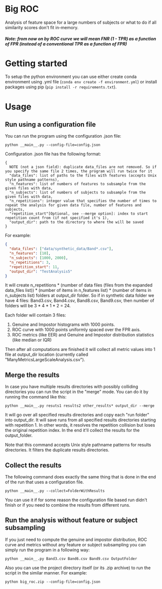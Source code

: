 # Big ROC
Analysis of feature space for a large numbers of subjects or 
what to do if all similarity scores don't fit in-memory.
##### Note: from now on by ROC curve we will mean FNR (1 - TPR) as a function of FPR (instead of a conventional TPR as a function of FPR)
# Getting started
To setup the python environment you can use either create conda environment using .yml file (`conda env create -f environment.yml`) 
or install packages using pip (`pip install -r requirements.txt`).
# Usage
## Run using a configuration file
You can run the program using the configuration .json file:
```console
python __main__.py --config-file=config.json
```
Configuration .json file has the following format:
```
{
  NOTE (not a json field): duplicate data_files are not removed. So if you specify the same file 2 times, the program will run twice for it
  "data_files": list of paths to the files with features (accepts Unix style pathname patterns),
  "n_features": list of numbers of features to subsample from the given files with data,
  "n_subjects": list of numbers of subjects to subsample from the given files with data,
  "n_repetitions": integer value that specifies the number of times to repeat the analysis for given data file, number of features and subjects,
  "repetition_start"[Optional, see --merge option]: index to start repetition count from (if not specified it's 1),
  "output_dir": path to the directory to where the will be saved
}
```
For example:
```json
{
  "data_files": ["data/synthetic_data/Band*.csv"],
  "n_features": [10],
  "n_subjects": [1000, 2000],
  "n_repetitions": 3,
  "repetition_start": 11,
  "output_dir": "TestAnalysis5"
}
```
It will create n_repetitions * (number of data files (files from the expanded data_files list)) * 
(number of items in n_features list) * (number of items in n_subjects list) folders at output_dir folder. 
So if in synthetic data folder we have 4 files: Band3.csv, Band4.csv, Band8.csv, Band9.csv, 
then number of folders will be 3 * 4 * 1 * 2 = 24.

Each folder will contain 3 files:
1) Genuine and Impostor histograms with 1000 points.
2) ROC curve with 1000 points uniformly spaced over the FPR axis.
3) ROC metrics (like EER) and Genuine and Impostor distribution statistics (like median or IQR)

Then after all computations are finished it will collect all metric values into 1 file at output_dir location (currently called "ManyMetricsLargeScaleAnalysis.csv").
## Merge the results
In case you have multiple results directories with possibly colliding directories you can run the script in the "merge" mode.
You can do it by running the command like this:
```console
python __main__.py resuts1 results2 other_results* output_dir --merge
```
It will go over all specified results directories and copy each "run folder" into output_dir. 
It will save runs from all specified results directories starting with repetition 1. 
In other words, it resolves the repetition collision but loses the original repetition index. 
In the end it'll collect the results for the output_folder.

Note that this command accepts Unix style pathname patterns for results directories. 
It filters the duplicate results directories.
## Collect the results
The following command does exactly the same thing that is done in the end of the run that uses a configuration file.
```console
python __main__.py --collect=FolderWithResults 
```
You can use it if for some reason the configuration file based run didn't finish or 
if you need to combine the results from different runs.
## Run the analysis without feature or subject subsampling
If you just need to compute the genuine and impostor distribution, ROC curve and metrics without any feature or subject 
subsampling you can simply run the program in a following way:
```console
python __main__.py Band3.csv Band6.csv Band9.csv OutputFolder
```

Also you can use the project directory itself (or its .zip archive) to run the script in the similar manner. For example:
```console
python big_roc.zip --config-file=config.json
```
